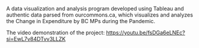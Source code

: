A data visualization and analysis program developed using Tableau and authentic data parsed from ourcommons.ca, which visualizes and analyzes the Change in Expenditure by BC MPs during the Pandemic.

The video demonstration of the project: https://youtu.be/fsDGa6eLNEc?si=EwL7v84DTvv3LLZK
